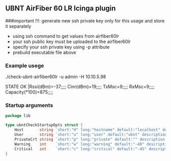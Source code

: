 ## UBNT AirFiber 60 LR Icinga plugin

###important !!!: generate new ssh private key only for this usage and store it separately
- using ssh command to get values from airfiber60lr
- your ssh public key must be uploaded to the airfiber60lr
- specify your ssh private key using -p attribute
- prebuild executable file above

### Example usege
./check-ubnt-airfiber60lr -u admin -H 10.10.5.98 

STATE OK |Rssi(dBm)=-37;;;; Cinr(dBm)=19;;;; TxMsc=9;;;; RxMsc=9;;;; Capacity(*100)=875;;;; 

### Startup arguments
```go
package lib

type ubntCheckStartupOpts struct {
	Host       string `short:"H" long:"hostname" default:"localhost" description:"Host name or IP Address"`
	User       string `short:"u" long:"user" default:"ubnt" description:"ssh username"`
	PrivateCrt string `short:"p" long:"private" default:"" description:"ssh private cert file"`
	Warning    int    `short:"w" long:"warning" default:"-40" description:"RSSI warning level"`
	Critical   int    `short:"c" long:"critical" default:"-45" description:"RSSI critical level"`
}
```
